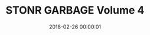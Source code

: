 ---
layout: gallery

date: 2018-02-26 00:00:01

title: STONR GARBAGE Volume 4

folder: stonrgarbage4
---